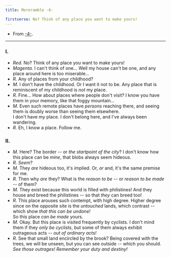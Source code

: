 ```yaml
---
title: Moreramble -6-

firstverse: No? Think of any place you want to make yours!
---
```


- From [-4-](/moreramble/4).

---

### I.

- *Red.* No? Think of any place you want to make yours!
- *Magenta.* I can't think of one... Well my house can't be one, and any place around here is too miserable...
- *R.* Any of places from your childhood?
- *M.* I don't have the childhood. Or I want it not to be. Any place that is reminiscent of my childhood is *not* my place.
- *R.* Fine... How about places where people don't visit? I know you have them in your memory, like that foggy mountain...
- *M.* Even such remote places have *persons* reaching there, and seeing them is doubly worse than seeing them elsewhere. \
I don't have my place. I don't belong here, and I've always been wandering.
- *R.* Eh, I know a place. Follow me.

### II.

- *M.* Here? The border -- or *the startpoint of the city*? I don't know how this place can be *mine*, that blobs always seem hideous.
- *R.* *Seem*?
- *M.* They *are* hideous too, it's implied. Or, *or* and, it's the same premise for me.
- *R.* Then why *are* they? What is the *reason to be* -- or *reason to be made* -- of them?
- *M.* They exist because this world is filled with philistines! And they house and breed the philistines -- so that *they* can breed too!
- *R.* This place arouses such contempt, with high degree. Higher degree since on the opposite site is the *untouched* lands, which contrast -- which show *that this can be undone!* \
So this place *can be made* yours.
- *M.* Okay. But this place is visited frequently by cyclists. I don't mind them if they *only be cyclists*, but some of them always exhibit outrageous acts -- *out of ordinary acts!*
- *R.* See that small land encircled by the brook? Being covered with the trees, we will be unseen, but you can see outside -- which you should. \
*See those outrages! Remember your duty and destiny!*